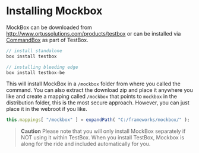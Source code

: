 # Installing Mockbox

MockBox can be downloaded from http://www.ortussolutions.com/products/testbox or can be installed via [CommandBox](http://www.ortussolutions.com/products/commandbox) as part of TestBox.

```javascript
// install standalone
box install testbox

// installing bleeding edge
box install testbox-be
```

This will install MockBox in a `/mockbox` folder from where you called the command. You can also extract the download zip and place it anywhere you like and create a mapping called `/mockbox` that points to `mockbox` in the distribution folder, this is the most secure approach. However, you can just place it in the webroot if you like.

```javascript
this.mappings[ "/mockbox" ] = expandPath( "C:/frameworks/mockbox/" );
```

> **Caution** Please note that you will only install MockBox separately if NOT using it within TestBox.  When you install TestBox, Mockbox is along for the ride and included automatically for you.
